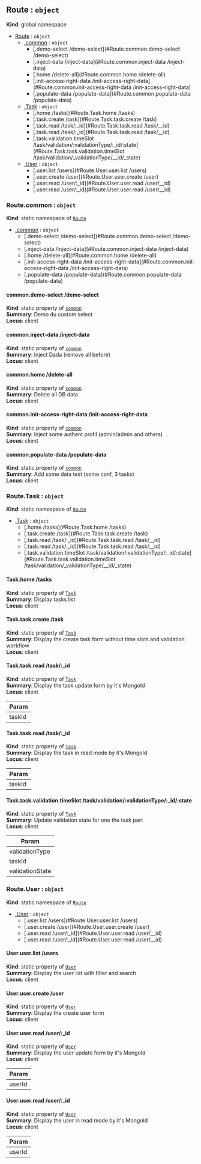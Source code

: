 <a name="Route"></a>

## Route : <code>object</code>
**Kind**: global namespace  

* [Route](#Route) : <code>object</code>
    * [.common](#Route.common) : <code>object</code>
        * [.demo-select  /demo-select](#Route.common.demo-select  /demo-select)
        * [.inject-data  /inject-data](#Route.common.inject-data  /inject-data)
        * [.home  /delete-all](#Route.common.home  /delete-all)
        * [.init-access-right-data  /init-access-right-data](#Route.common.init-access-right-data  /init-access-right-data)
        * [.populate-data  /populate-data](#Route.common.populate-data  /populate-data)
    * [.Task](#Route.Task) : <code>object</code>
        * [.home  /tasks](#Route.Task.home  /tasks)
        * [.task.create  /task](#Route.Task.task.create  /task)
        * [.task.read  /task/:_id](#Route.Task.task.read  /task/__id)
        * [.task.read  /task/:_id](#Route.Task.task.read  /task/__id)
        * [.task.validation.timeSlot  /task/validation/:validationType/:_id/:state](#Route.Task.task.validation.timeSlot  /task/validation/_validationType/__id/_state)
    * [.User](#Route.User) : <code>object</code>
        * [.user.list  /users](#Route.User.user.list  /users)
        * [.user.create  /user](#Route.User.user.create  /user)
        * [.user.read  /user/:_id](#Route.User.user.read  /user/__id)
        * [.user.read  /user/:_id](#Route.User.user.read  /user/__id)

<a name="Route.common"></a>

### Route.common : <code>object</code>
**Kind**: static namespace of <code>[Route](#Route)</code>  

* [.common](#Route.common) : <code>object</code>
    * [.demo-select  /demo-select](#Route.common.demo-select  /demo-select)
    * [.inject-data  /inject-data](#Route.common.inject-data  /inject-data)
    * [.home  /delete-all](#Route.common.home  /delete-all)
    * [.init-access-right-data  /init-access-right-data](#Route.common.init-access-right-data  /init-access-right-data)
    * [.populate-data  /populate-data](#Route.common.populate-data  /populate-data)

<a name="Route.common.demo-select  /demo-select"></a>

#### common.demo-select  /demo-select
**Kind**: static property of <code>[common](#Route.common)</code>  
**Summary**: Demo du custom select  
**Locus**: client  
<a name="Route.common.inject-data  /inject-data"></a>

#### common.inject-data  /inject-data
**Kind**: static property of <code>[common](#Route.common)</code>  
**Summary**: Inject Dada (remove all before)  
**Locus**: client  
<a name="Route.common.home  /delete-all"></a>

#### common.home  /delete-all
**Kind**: static property of <code>[common](#Route.common)</code>  
**Summary**: Delete all DB data  
**Locus**: client  
<a name="Route.common.init-access-right-data  /init-access-right-data"></a>

#### common.init-access-right-data  /init-access-right-data
**Kind**: static property of <code>[common](#Route.common)</code>  
**Summary**: Inject some authent profil (admin/admin and others)  
**Locus**: client  
<a name="Route.common.populate-data  /populate-data"></a>

#### common.populate-data  /populate-data
**Kind**: static property of <code>[common](#Route.common)</code>  
**Summary**: Add some data test (some conf, 3 tasks)  
**Locus**: client  
<a name="Route.Task"></a>

### Route.Task : <code>object</code>
**Kind**: static namespace of <code>[Route](#Route)</code>  

* [.Task](#Route.Task) : <code>object</code>
    * [.home  /tasks](#Route.Task.home  /tasks)
    * [.task.create  /task](#Route.Task.task.create  /task)
    * [.task.read  /task/:_id](#Route.Task.task.read  /task/__id)
    * [.task.read  /task/:_id](#Route.Task.task.read  /task/__id)
    * [.task.validation.timeSlot  /task/validation/:validationType/:_id/:state](#Route.Task.task.validation.timeSlot  /task/validation/_validationType/__id/_state)

<a name="Route.Task.home  /tasks"></a>

#### Task.home  /tasks
**Kind**: static property of <code>[Task](#Route.Task)</code>  
**Summary**: Display tasks list  
**Locus**: client  
<a name="Route.Task.task.create  /task"></a>

#### Task.task.create  /task
**Kind**: static property of <code>[Task](#Route.Task)</code>  
**Summary**: Display the create task form without time slots and validation workflow  
**Locus**: client  
<a name="Route.Task.task.read  /task/__id"></a>

#### Task.task.read  /task/:_id
**Kind**: static property of <code>[Task](#Route.Task)</code>  
**Summary**: Display the task update form by it's MongoId  
**Locus**: client  

| Param |
| --- |
| taskId | 

<a name="Route.Task.task.read  /task/__id"></a>

#### Task.task.read  /task/:_id
**Kind**: static property of <code>[Task](#Route.Task)</code>  
**Summary**: Display the task in read mode by it's MongoId  
**Locus**: client  

| Param |
| --- |
| taskId | 

<a name="Route.Task.task.validation.timeSlot  /task/validation/_validationType/__id/_state"></a>

#### Task.task.validation.timeSlot  /task/validation/:validationType/:_id/:state
**Kind**: static property of <code>[Task](#Route.Task)</code>  
**Summary**: Update validation state for one the task part  
**Locus**: client  

| Param |
| --- |
| validationType | 
| taskId | 
| validationState | 

<a name="Route.User"></a>

### Route.User : <code>object</code>
**Kind**: static namespace of <code>[Route](#Route)</code>  

* [.User](#Route.User) : <code>object</code>
    * [.user.list  /users](#Route.User.user.list  /users)
    * [.user.create  /user](#Route.User.user.create  /user)
    * [.user.read  /user/:_id](#Route.User.user.read  /user/__id)
    * [.user.read  /user/:_id](#Route.User.user.read  /user/__id)

<a name="Route.User.user.list  /users"></a>

#### User.user.list  /users
**Kind**: static property of <code>[User](#Route.User)</code>  
**Summary**: Display the user list with filter and search  
**Locus**: client  
<a name="Route.User.user.create  /user"></a>

#### User.user.create  /user
**Kind**: static property of <code>[User](#Route.User)</code>  
**Summary**: Display the create user form  
**Locus**: client  
<a name="Route.User.user.read  /user/__id"></a>

#### User.user.read  /user/:_id
**Kind**: static property of <code>[User](#Route.User)</code>  
**Summary**: Display the user update form by it's MongoId  
**Locus**: client  

| Param |
| --- |
| userId | 

<a name="Route.User.user.read  /user/__id"></a>

#### User.user.read  /user/:_id
**Kind**: static property of <code>[User](#Route.User)</code>  
**Summary**: Display the user in read mode by it's MongoId  
**Locus**: client  

| Param |
| --- |
| userId | 

